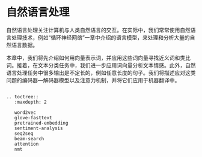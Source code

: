 # 自然语言处理

自然语言处理关注计算机与人类自然语言的交互。在实际中，我们常常使用自然语言处理技术，例如“循环神经网络”一章中介绍的语言模型，来处理和分析大量的自然语言数据。

本章中，我们将先介绍如何用向量表示词，并应用这些词向量寻找近义词和类比词。接着，在文本分类任务中，我们进一步应用词向量分析文本情感。此外，自然语言处理任务中很多输出是不定长的，例如任意长度的句子。我们将描述应对这类问题的编码器—解码器模型以及注意力机制，并将它们应用于机器翻译中。

```{.python .input .eval_rst}

.. toctree::
   :maxdepth: 2

   word2vec
   glove-fasttext
   pretrained-embedding
   sentiment-analysis
   seq2seq
   beam-search
   attention
   nmt
```
